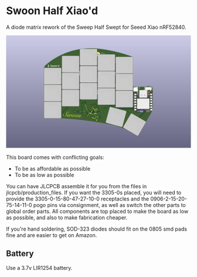 # Swoon Half Xiao'd

A diode matrix rework of the Sweep Half Swept for Seeed Xiao nRF52840. 

![Swoon Half Xiao'd](.images/swoon.jpg)

This board comes with conflicting goals: 

- To be as affordable as possible
- To be as low as possible

You can have JLCPCB assemble it for you from the files in jlcpcb/production_files. If you want the 3305-0s placed, you will need to provide the 3305-0-15-80-47-27-10-0 receptacles and the 0906-2-15-20-75-14-11-0 pogo pins via consignment, as well as switch the other parts to global order parts. All components are top placed to make the board as low as possible, and also to make fabrication cheaper. 

If you're hand soldering, SOD-323 diodes should fit on the 0805 smd pads fine and are easier to get on Amazon. 

## Battery

Use a 3.7v LIR1254 battery. 